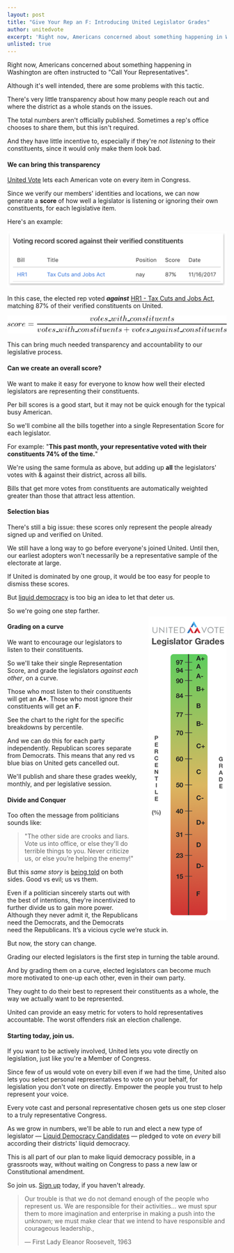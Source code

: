 ```yaml
---
layout: post
title: "Give Your Rep an F: Introducing United Legislator Grades"
author: unitedvote
excerpt: 'Right now, Americans concerned about something happening in Washington are often instructed to Call Your Representatives. But there are a few problems with this tactic.'
unlisted: true
---
```


Right now, Americans concerned about something happening in Washington are often instructed to "Call Your Representatives".

Although it's well intended, there are some problems with this tactic.

There's very little transparency about how many people reach out and where the district as a whole stands on the issues.

The total numbers aren't officially published. Sometimes a rep's office chooses to share them, but this isn't required.

And they have little incentive to, especially if they're *not listening* to their constituents, since it would only make them look bad.

#### We can bring this transparency

[United Vote](/2017/11/06/announcing-united-vote/) lets each American vote on every item in Congress.

Since we verify our members' identities and locations, we can now generate a **score** of how well a legislator is listening or ignoring their own constituents, for each legislative item.

Here's an example:

![](/assets/article_images/2017-12-06-give-your-rep-an-f-introducing-united-legislator-grades/example-voting-record-score.png)

In this case, the elected rep voted ***against*** [HR1 - Tax Cuts and Jobs Act](https://united.vote/l/us115-hr1), matching 87% of their verified constituents on United.

![](/assets/article_images/2017-12-06-give-your-rep-an-f-introducing-united-legislator-grades/score-formula.png)

This can bring much needed transparency and accountability to our legislative process.

#### Can we create an overall score?

We want to make it easy for everyone to know how well their elected legislators are representing their constituents.

Per bill scores is a good start, but it may not be quick enough for the typical busy American.

So we'll combine all the bills together into a single Representation Score for each legislator.

For example: "**This past month, your representative voted with their constituents 74% of the time.**"

We're using the same formula as above, but adding up **all** the legislators' votes with & against their district, across all bills.

Bills that get more votes from constituents are automatically weighted greater than those that attract less attention.

#### Selection bias

There's still a big issue: these scores only represent the people already signed up and verified on United.

We still have a long way to go before everyone's joined United. Until then, our earliest adopters won't necessarily be a representative sample of the electorate at large.

If United is dominated by one group, it would be too easy for people to dismiss these scores.

But [liquid democracy](/2016/09/21/what-is-liquid-democracy/) is too big an idea to let that deter us.

So we're going one step farther.

<a href="/assets/article_images/2017-12-06-give-your-rep-an-f-introducing-united-legislator-grades/legislator-grades-scale.png" target="blank"><img src="/assets/article_images/2017-12-06-give-your-rep-an-f-introducing-united-legislator-grades/legislator-grades-scale.png" style="float: right; margin: -10px 0 0 23px; width: 180px;" class="legislator-grade-scale" /></a>
<style>
  @media (max-width: 500px) {
    .legislator-grade-scale {
      width: 150px !important;
      margin-top: -1px !important;
    }
  }
  @media (max-width: 370px) {
    .legislator-grade-scale {
      width: 105px !important;
      margin-top: 5px !important;
    }
  }
</style>

#### Grading on a curve

We want to encourage our legislators to listen to their constituents.

So we'll take their single Representation Score, and grade the legislators *against each other*, on a curve.

Those who most listen to their constituents will get an **A+**. Those who most ignore their constituents will get an **F**.

See the chart to the right for the specific breakdowns by percentile.

And we can do this for each party independently. Republican scores separate from Democrats. This means that any red vs blue bias on United gets cancelled out.

We'll publish and share these grades weekly, monthly, and per legislative session.

#### Divide and Conquer

Too often the message from politicians sounds like:

> "The other side are crooks and liars. Vote us into office, or else they'll do terrible things to you. Never criticize us, or else you’re helping the enemy!"

But this *same story* is [being told](https://www.quora.com/What-is-the-difference-between-a-liberal-and-a-conservative/answer/Samantha-Bean-7?srid=tOBx) on both sides. Good vs evil; us vs them.

Even if a politician sincerely starts out with the best of intentions, they're incentivized to further divide us to gain more power. Although they never admit it, the Republicans need the Democrats, and the Democrats need the Republicans. It’s a vicious cycle we’re stuck in.

But now, the story can change.

Grading our elected legislators is the first step in turning the table around.

And by grading them on a curve, elected legislators can become much more motivated to one-up each other, even in their own party.

They ought to do their best to represent their constituents as a whole, the way we actually want to be represented.

United can provide an easy metric for voters to hold representatives accountable. The worst offenders risk an election challenge.

#### Starting today, join us.

If you want to be actively involved, United lets you vote directly on legislation, just like you're a Member of Congress.

Since few of us would vote on every bill even if we had the time, United also lets you select personal representatives to vote on your behalf, for legislation you don't vote on directly. Empower the people you trust to help represent your voice.

Every vote cast and personal representative chosen gets us one step closer to a truly representative Congress.

As we grow in numbers, we'll be able to run and elect a new type of legislator — [Liquid Democracy Candidates](/2017/07/04/running-liquid-democracy-candidates/) — pledged to vote on *every* bill according their districts' liquid democracy.

This is all part of our plan to make liquid democracy possible, in a grassroots way, without waiting on Congress to pass a new law or Constitutional amendment.

So join us. [Sign up](https://united.vote/join) today, if you haven't already.

> Our trouble is that we do not demand enough of the people who represent us. We are responsible for their activities... we must spur them to more imagination and enterprise in making a push into the unknown; we must make clear that we intend to have responsible and courageous leadership.,
>
> — First Lady Eleanor Roosevelt, 1963
